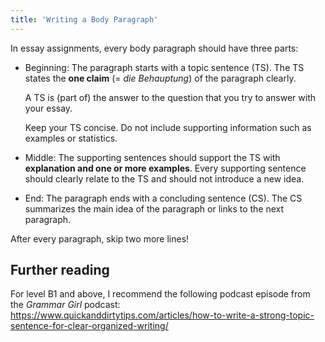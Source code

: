 ```yaml
---
title: 'Writing a Body Paragraph'
---
```


In essay assignments, every body paragraph should have three parts:

- Beginning: The paragraph starts with a topic sentence (TS). The TS states the
  __one claim__ (= *die Behauptung*) of the paragraph clearly.
 
  A TS is (part of) the answer to the question that you try to answer with your
  essay.

  Keep your TS concise. Do not include supporting information such as examples
  or statistics.

- Middle: The supporting sentences should support the TS with __explanation and
  one or more examples__. Every supporting sentence should clearly relate to
  the TS and should not introduce a new idea.

- End: The paragraph ends with a concluding sentence (CS). The CS summarizes
  the main idea of the paragraph or links to the next paragraph.

After every paragraph, skip two more lines!

## Further reading

For level B1 and above, I recommend the following podcast episode from the
*Grammar Girl* podcast:
<https://www.quickanddirtytips.com/articles/how-to-write-a-strong-topic-sentence-for-clear-organized-writing/>
